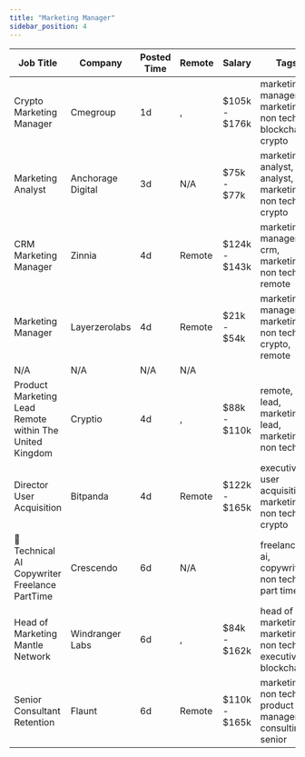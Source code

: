 ```yaml
---
title: "Marketing Manager"
sidebar_position: 4
---
```


| Job Title | Company | Posted Time | Remote | Salary | Tags | Apply Link |
|-----------|---------|-------------|--------|--------|------|------------|
| Crypto Marketing Manager | Cmegroup | 1d | , | $105k - $176k | marketing manager, marketing, non tech, blockchain, crypto | [Apply](https://web3.career/crypto-marketing-manager-cmegroup/99547) |
| Marketing Analyst | Anchorage Digital | 3d | N/A | $75k - $77k | marketing analyst, analyst, marketing, non tech, crypto | [Apply](https://web3.career/marketing-analyst-anchorage/99485) |
| CRM Marketing Manager | Zinnia | 4d | Remote | $124k - $143k | marketing manager, crm, marketing, non tech, remote | [Apply](https://web3.career/crm-marketing-manager-zinnia/98977) |
| Marketing Manager | Layerzerolabs | 4d | Remote | $21k - $54k | marketing manager, marketing, non tech, crypto, remote | [Apply](https://web3.career/marketing-manager-layerzerolabs/99436) |
| N/A | N/A | N/A | N/A |  |  | [Apply](https://web3.career/metana) |
| Product Marketing Lead Remote within The United Kingdom | Cryptio | 4d | , | $88k - $110k | remote, lead, marketing lead, marketing, non tech | [Apply](https://web3.career/product-marketing-lead-remote-within-the-united-kingdom-cryptio/99433) |
| Director User Acquisition | Bitpanda | 4d | Remote | $122k - $165k | executive, user acquisition, marketing, non tech, crypto | [Apply](https://web3.career/director-user-acquisition-bitpanda/99415) |
| 🧠 Technical AI Copywriter Freelance PartTime | Crescendo | 6d | N/A |  | freelance, ai, copywriting, non tech, part time | [Apply](https://web3.career/technical-ai-copywriter-freelance-part-time-crescendo/99354) |
| Head of Marketing Mantle Network | Windranger Labs | 6d | , | $84k - $162k | head of marketing, marketing, non tech, executive, blockchain | [Apply](https://web3.career/head-of-marketing-mantle-network-windrangerlabs/99277) |
| Senior Consultant Retention | Flaunt | 6d | Remote | $110k - $165k | marketing, non tech, product manager, consulting, senior | [Apply](https://web3.career/senior-consultant-retention-flaunt/99247) |
